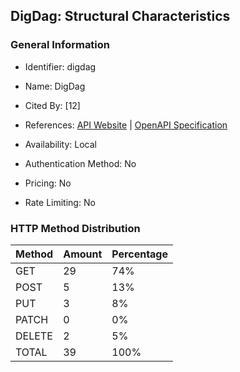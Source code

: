 ## DigDag: Structural Characteristics

### General Information

- Identifier: digdag

- Name: DigDag

- Cited By: [12]

- References: [API Website](https://docs.digdag.io) | [OpenAPI Specification](https://github.com/treasure-data/digdag/blob/master/digdag-docs/src/_extra/api/swagger.yaml)

- Availability: Local

- Authentication Method: No

- Pricing: No

- Rate Limiting: No

### HTTP Method Distribution

| Method | Amount | Percentage |
|--------|--------|------------|
| GET | 29 | 74% |
| POST | 5 | 13% |
| PUT | 3 | 8% |
| PATCH | 0 | 0% |
| DELETE | 2 | 5% |
| TOTAL | 39 | 100% |
